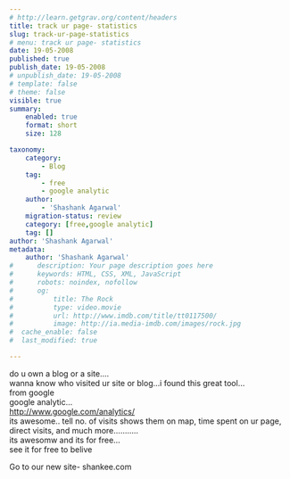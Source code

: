```yaml
---
# http://learn.getgrav.org/content/headers
title: track ur page- statistics
slug: track-ur-page-statistics
# menu: track ur page- statistics
date: 19-05-2008
published: true
publish_date: 19-05-2008
# unpublish_date: 19-05-2008
# template: false
# theme: false
visible: true
summary:
    enabled: true
    format: short
    size: 128

taxonomy:
    category:
        - Blog
    tag:
        - free
        - google analytic
    author:
        - 'Shashank Agarwal'
    migration-status: review
    category: [free,google analytic]
    tag: []
author: 'Shashank Agarwal'
metadata:
    author: 'Shashank Agarwal'
#      description: Your page description goes here
#      keywords: HTML, CSS, XML, JavaScript
#      robots: noindex, nofollow
#      og:
#          title: The Rock
#          type: video.movie
#          url: http://www.imdb.com/title/tt0117500/
#          image: http://ia.media-imdb.com/images/rock.jpg
#  cache_enable: false
#  last_modified: true

---
```


do u own a blog or a site….  
wanna know who visited ur site or blog…i found this great tool…  
from google  
google analytic…  
<http://www.google.com/analytics/>  
its awesome.. tell no. of visits shows them on map, time spent on ur page, direct visits, and much more………..  
its awesomw and its for free…  
see it for free to belive

Go to our new site- shankee.com
